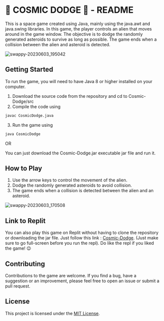 # 👾 COSMIC DODGE 👾 - README

This is a space game created using Java, mainly using the java.awt and java.swing libraries. In this game, the player controls an alien that moves around in the game window. The objective is to dodge the randomly generated asteroids to survive as long as possible. The game ends when a collision between the alien and asteroid is detected.

![swappy-20230603_195042](https://github.com/sumitst05/Cosmic-Dodge/assets/106669732/2861d13b-718d-4e6c-aa94-07f6cd8853d8)

## Getting Started
To run the game, you will need to have Java 8 or higher installed on your computer. 

1. Download the source code from the repository and cd to Cosmic-Dodge/src
2. Compile the code using 
```bash 
javac CosmicDodge.java
```
3. Run the game using 
```bash
java CosmicDodge
```

OR

You can just download the Cosmic-Dodge.jar executable jar file and run it.

## How to Play
1. Use the arrow keys to control the movement of the alien.
2. Dodge the randomly generated asteroids to avoid collision.
3. The game ends when a collision is detected between the alien and an asteroid.

![swappy-20230603_170508](https://github.com/sumitst05/Cosmic-Dodge/assets/106669732/3f67cc83-2cd5-443e-930f-c6b0a6449420)

## Link to Replit
You can also play this game on Replit without having to clone the repository or downloading the jar file.
Just follow this link : [Cosmic-Dodge](https://replit.com/@sumitst05/Cosmic-Dodge?v=1). (Just make sure to go full-screen before you run the repl). 
Do like the repl if you liked the game! 😉

## Contributing
Contributions to the game are welcome. If you find a bug, have a suggestion or an improvement, please feel free to open an issue or submit a pull request.

## License
This project is licensed under the [MIT License](LICENSE).
